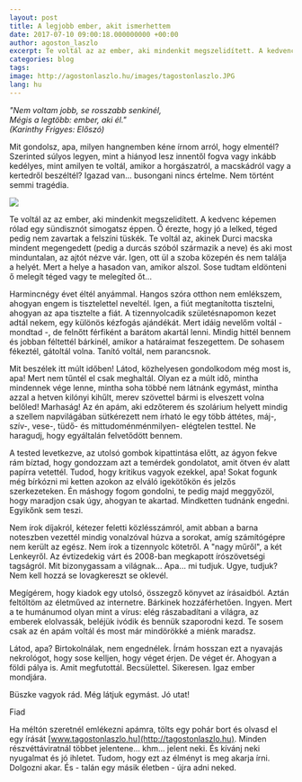 ```yaml
---
layout: post
title: A legjobb ember, akit ismerhettem
date: 2017-07-10 09:00:18.000000000 +00:00
author: agoston_laszlo
excerpt: Te voltál az az ember, aki mindenkit megszelidített. A kedvenc képemen rólad egy sündisznót simogatsz éppen. Ő érezte, hogy jó a lelked, téged pedig nem zavartak a felszíni tüskék.
categories: blog
tags: 
image: http://agostonlaszlo.hu/images/tagostonlaszlo.JPG
lang: hu
---
```

*"Nem voltam jobb, se rosszabb senkinél, <br />
Mégis a legtöbb: ember, aki él." <br />
(Karinthy Frigyes: Előszó)*

Mit gondolsz, apa, milyen hangnemben kéne írnom arról, hogy elmentél? Szerinted súlyos legyen, mint a hiányod lesz innentől fogva vagy inkább kedélyes, mint amilyen te voltál, amikor a horgászatról, a macskádról vagy a kertedről beszéltél? Igazad van... busongani nincs értelme. Nem történt semmi tragédia.

![](http://agostonlaszlo.hu/images/tagostonlaszlo.JPG)

Te voltál az az ember, aki mindenkit megszelidített. A kedvenc képemen rólad egy sündisznót simogatsz éppen. Ő érezte, hogy jó a lelked, téged pedig nem zavartak a felszíni tüskék. Te voltál az, akinek Durci macska mindent megengedett (pedig a durcás szóból származik a neve) és aki most minduntalan, az ajtót nézve vár. Igen, ott ül a szoba közepén és nem találja a helyét. Mert a helye a hasadon van, amikor alszol. Sose tudtam eldönteni ő melegít téged vagy te melegíted őt...

Harmincnégy évet éltél anyámmal. Hangos szóra otthon nem emlékszem, ahogyan engem is tisztelettel neveltél. Igen, a fiút megtanította tisztelni, ahogyan az apa tisztelte a fiát. A tizennyolcadik születésnapomon kezet adtál nekem, egy különös kézfogás ajándékát. Mert idáig nevelőm voltál - mondtad -, de felnőtt férfiként a barátom akartál lenni. Mindig hittél bennem és jobban féltettél bárkinél, amikor a határaimat feszegettem. De sohasem fékeztél, gátoltál volna. Tanító voltál, nem parancsnok.

Mit beszélek itt múlt időben! Látod, közhelyesen gondolkodom még most is, apa! Mert nem tűntél el csak meghaltál. Olyan ez a múlt idő, mintha mindennek vége lenne, mintha soha többé nem látnánk egymást, mintha azzal a hetven kilónyi kihűlt, merev szövettel bármi is elveszett volna belőled! Marhaság! Az én apám, aki edzőterem és szolárium helyett mindig a szellem napvilágában sütkérezett nem írható le egy több áttétes, máj-, szív-, vese-, tüdő- és mittudoménménmilyen- elégtelen testtel. Ne haragudj, hogy egyáltalán felvetődött bennem.

A tested levetkezve, az utolsó gombok kipattintása előtt, az ágyon fekve rám bíztad, hogy gondozzam azt a temérdek gondolatot, amit ötven év alatt papírra vetettél. Tudod, hogy kritikus vagyok ezekkel, apa! Sokat fogunk még bírkózni mi ketten azokon az elváló igekötőkön és jelzős szerkezeteken. Én máshogy fogom gondolni, te pedig majd meggyőzöl, hogy maradjon csak úgy, ahogyan te akartad. Mindketten tudnánk engedni. Egyikőnk sem teszi.

Nem írok díjakról, kétezer feletti közlésszámról, amit abban a barna noteszben vezettél mindig vonalzóval húzva a sorokat, amíg számítógépre nem került az egész. Nem írok a tizennyolc kötetről. A "nagy műről", a két Lenkeyről. Az évtizedekig várt és 2008-ban megkapott írószövetségi tagságról. Mit bizonygassam a világnak... Apa... mi tudjuk. Ugye, tudjuk? Nem kell hozzá se lovagkereszt se oklevél.

Megígérem, hogy kiadok egy utolsó, összegző könyvet az írásaidból. Aztán feltöltöm az életműved az internetre. Bárkinek hozzáférhetően. Ingyen. Mert a te humánumod olyan mint a vírus: elég rászabadítani a világra, az emberek elolvassák, beléjük ivódik és bennük szaporodni kezd. Te sosem csak az én apám voltál és most már mindörökké a miénk maradsz.

Látod, apa? Birtokolnálak, nem engednélek. Írnám hosszan ezt a nyavajás nekrológot, hogy sose kelljen, hogy véget érjen. De véget ér. Ahogyan a földi pálya is. Amit megfutottál. Becsülettel. Sikeresen. Igaz ember mondjára. 

Büszke vagyok rád. Még látjuk egymást. Jó utat!

Fiad

Ha méltón szeretnél emlékezni apámra, tölts egy pohár bort és olvasd el egy írását [www.tagostonlaszlo.hu](http://tagostonlaszlo.hu). Minden részvéttáviratnál többet jelentene... khm... jelent neki. És kívánj neki nyugalmat és jó ihletet. Tudom, hogy ezt az élményt is meg akarja írni. Dolgozni akar. És - talán egy másik életben - újra adni neked.
